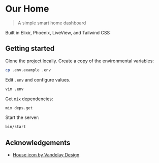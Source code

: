 # Our Home

> A simple smart home dashboard

Built in Elixir, Phoenix, LiveView, and Tailwind CSS

## Getting started

Clone the project locally. Create a copy of the environmental variables:

```bash
cp .env.example .env
```

Edit `.env` and configure values.

```bash
vim .env
```

Get `mix` dependencies:

```bash
mix deps.get
```

Start the server:

```bash
bin/start
```

## Acknowledgements

- [House icon by Vandelay Design](https://www.iconfinder.com/icons/2903201/house_love_icon)
